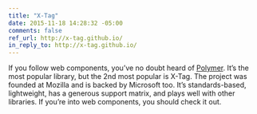 ```yaml
---
title: "X-Tag"
date: 2015-11-18 14:28:32 -05:00
comments: false
ref_url: http://x-tag.github.io/
in_reply_to: http://x-tag.github.io/
---
```


If you follow web components, you’ve no doubt heard of [Polymer](http://polymer-project.org/). It’s the most popular library, but the 2nd most popular is X-Tag. The project was founded at Mozilla and is backed by Microsoft too. It’s standards-based, lightweight, has a generous support matrix, and plays well with other libraries. If you’re into web components, you should check it out.